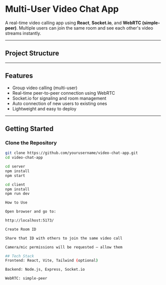 # Multi-User Video Chat App

A real-time video calling app using **React**, **Socket.io**, and **WebRTC (simple-peer)**. Multiple users can join the same room and see each other's video streams instantly.

---

## Project Structure


---

## Features

- Group video calling (multi-user)
- Real-time peer-to-peer connection using WebRTC
- Socket.io for signaling and room management
- Auto connection of new users to existing ones
- Lightweight and easy to deploy

---

## Getting Started

###  Clone the Repository

```bash
git clone https://github.com/yourusername/video-chat-app.git
cd video-chat-app

cd server
npm install
npm start

cd client
npm install
npm run dev

How to Use

Open browser and go to:

http://localhost:5173/

Create Room ID

Share that ID with others to join the same video call

Camera/mic permissions will be requested — allow them

## Tech Stack
Frontend: React, Vite, Tailwind (optional)

Backend: Node.js, Express, Socket.io

WebRTC: simple-peer